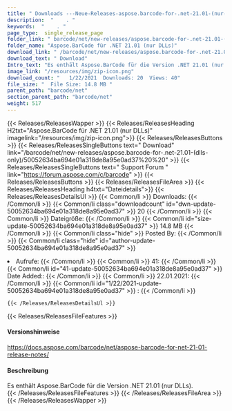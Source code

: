 ```yaml
---
title: " Downloads ---Neue-Releases-aspose.barcode-for-.net-21.01-(nur-dlls) . "
description:  "    . " 
keywords:  "    . " 
page_type:  single_release_page
folder_link: " barcode/net/new-releases/aspose.barcode-for-.net-21.01-(dlls-only)/"
folder_name: "Aspose.BarCode für .NET 21.01 (nur DLLs)"
download_link: " /barcode/net/new-releases/aspose.barcode-for-.net-21.01-(dlls-only)/50052634ba694e01a318de8a95e0ad37"
download_text: " Download"
Intro_text: "Es enthält Aspose.BarCode für die Version .NET 21.01 (nur DLLs)."
image_link: "/resources/img/zip-icon.png"
download_count: "   1/22/2021  Downloads: 20  Views: 40"
file_size: "  File Size: 14.8 MB "
parent_path: "barcode/net"
section_parent_path: "barcode/net"
weight: 517
---
```


{{< Releases/ReleasesWapper >}}
  {{< Releases/ReleasesHeading H2txt="Aspose.BarCode für .NET 21.01 (nur DLLs)" imagelink="/resources/img/zip-icon.png">}}
  {{< Releases/ReleasesButtons >}}
    {{< Releases/ReleasesSingleButtons text=" Download" link="/barcode/net/new-releases/aspose.barcode-for-.net-21.01-(dlls-only)/50052634ba694e01a318de8a95e0ad37%20%20" >}}
    {{< Releases/ReleasesSingleButtons text=" Support Forum " link="https://forum.aspose.com/c/barcode" >}}
  {{< Releases/ReleasesButtons >}}
  {{< Releases/ReleasesFileArea >}}
    {{< Releases/ReleasesHeading h4txt="Dateidetails">}}
    {{< Releases/ReleasesDetailsUl >}}
            {{< Common/li >}} Downloads: {{< /Common/li >}}
      {{< Common/li class="downloadcount" id="dwn-update-50052634ba694e01a318de8a95e0ad37" >}} 20 {{< /Common/li >}}
      {{< Common/li >}} Dateigröße: {{< /Common/li >}}
      {{< Common/li id="size-update-50052634ba694e01a318de8a95e0ad37" >}} 14.8 MB {{< /Common/li >}} 
      {{< Common/li  class="hide" >}} Posted By: {{< /Common/li >}} 
      {{< Common/li class="hide" id="author-update-50052634ba694e01a318de8a95e0ad37" >}}<li> Aufrufe: {{< /Common/li >}}
      {{< Common/li >}} 41: {{< /Common/li >}}
      {{< Common/li id="41-update-50052634ba694e01a318de8a95e0ad37" >}} Date Added:: {{< /Common/li >}} 
      {{< Common/li >}} 22.01.2021: {{< /Common/li >}}
      {{< Common/li id="1/22/2021-update-50052634ba694e01a318de8a95e0ad37" >}} : {{< /Common/li >}} 

    {{< /Releases/ReleasesDetailsUl >}}

  {{< Releases/ReleasesFileFeatures >}}
      <h4>Versionshinweise</h4><div> <a href="https://docs.aspose.com/barcode/net/aspose-barcode-for-net-21-01-release-notes/">https://docs.aspose.com/barcode/net/aspose-barcode-for-net-21-01-release-notes/</a></div><h4> Beschreibung</h4><div class="HTMLDescription"> Es enthält Aspose.BarCode für die Version .NET 21.01 (nur DLLs).</div>
  {{< /Releases/ReleasesFileFeatures >}}
 {{< /Releases/ReleasesFileArea >}}
{{< /Releases/ReleasesWapper >}}



